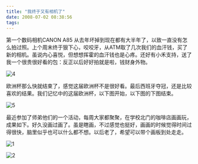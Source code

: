 ```yaml
---
title: "我终于又有相机了"
date: 2008-07-02 08:38:56
tags:
---
```


第一个数码相机CANON A85 从去年坏掉到现在都有大半年了，以致一直没有怎么拍过照。上个周末终于狠下心，咬咬牙，从ATM取了几次我们的血汗钱，买了新的相机。虽说内心喜悦，但想想挥霍的血汗钱也是心疼。还好有小禾支持，送了我一个很贵很好看的包：反正以后好好拍就是啦，钱财身外物。 

![4](../../../images/2008/4-thumb.jpg) 

欧洲杯那么快就结束了，感觉这届欧洲杯不是很好看。最后西班牙夺冠，还是比较喜欢的结果。我们记忆中的这届欧洲杯，以下图开始，以下图的下图结束。 

![5](../../../images/2008/5-thumb.jpg) 

最近参加了师弟他们的一个活动，每周大家都聚聚，在学校北门的咖啡店画画玩，成果如下。好久没画过画了。虽是瞎画，不过感觉也挺好，画画的时候觉得时间过得很快，脑里似乎也可以什么都不想。以后老了，希望可以带个画板到处走走。 

![1](../../../images/2008/huahua1.jpg) 

![2](../../../images/2008/huahua2.jpg) 
